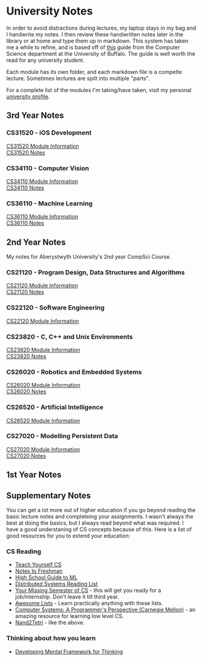 # University Notes

In order to avoid distractions during lectures, my laptop stays in my bag and I handwrite my notes. I then review these handwritten notes later in the library or at home and type them up in markdown. This system has taken me a while to refine, and is based off of [this](https://www.cse.buffalo.edu//~rapaport/howtostudy.html#takenotesinclass) guide from the Computer Science department at the University of Buffalo. The guide is well worth the read for any university student. 

Each module has its own folder, and each markdown file is a compelte lecture. Sometimes lectures are spilt into multiple "parts".

For a complete list of the modules I'm taking/have taken, visit my personal [university profile](http://users.aber.ac.uk/ela12/).

## 3rd Year Notes 

### CS31520 - iOS Development
[CS31520 Module Information](https://www.aber.ac.uk/en/modules/deptcurrent/CS31520/AB0/)  
[CS31520 Notes](/CS31520_iOS)

### CS34110 - Computer Vision
[CS34110 Module Information](https://www.aber.ac.uk/en/modules/deptcurrent/CS34110/AB0/)  
[CS34110 Notes](/CS34110_Computer_Vision)

### CS36110 - Machine Learning
[CS36110 Module Information](https://www.aber.ac.uk/en/modules/deptcurrent/CS36110/AB0/)  
[CS36110 Notes](/CS36110_Machine_Learning)


## 2nd Year Notes
My notes for Aberystwyth University's 2nd year CompSci Course.

### CS21120 - Program Design, Data Structures and Algorithms

[CS21120 Module Information](https://www.aber.ac.uk/en/modules/deptcurrent/CS21120)  
[CS21120 Notes](/CS21120)

### CS22120 - Software Engineering

[CS22120 Module Information](https://www.aber.ac.uk/en/modules/deptcurrent/CS26520/AB0/)

### CS23820 - C, C++ and Unix Environments 

[CS23820 Module Information](https://www.aber.ac.uk/en/modules/deptcurrent/CS23820)  
[CS23820 Notes](/CS23820)

### CS26020 - Robotics and Embedded Systems 

[CS26020 Module Information](https://www.aber.ac.uk/en/modules/deptcurrent/CS26020/AB0/)  
[CS26020 Notes](/CS26020)

### CS26520 - Artificial Intelligence

[CS26520 Module Information](https://www.aber.ac.uk/en/modules/deptcurrent/CS26520/AB0/)

### CS27020 - Modelling Persistent Data

[CS27020 Module Information](https://www.aber.ac.uk/en/modules/deptcurrent/CS27020/)  
[CS27020 Notes](/CS27020)

## 1st Year Notes 



## Supplementary Notes 

You can get a lot more out of higher education if you go beyond reading the basic lecture notes and completeing your assignments. I wasn't always the best at doing the basics, but I always read beyond what was required. I have a good understaning of CS concepts because of this. Here is a list of good resources for you to extend your education: 

### CS Reading 
- [Teach Yourself CS](teachyourselfcs.com)
- [Notes to Freshman](https://github.com/nushackers/notes-to-cs-freshmen-from-the-future)
- [High School Guide to ML](https://github.com/kjaisingh/high-school-guide-to-machine-learning)
- [Distributed Systems Reading List](https://dancres.github.io/Pages/)
- [Your Missing Semester of CS](https://missing.csail.mit.edu) - this will get you ready for a job/internship. Don't leave it till third year.
- [Awesome Lists](https://github.com/sindresorhus/awesome) - Learn practically anything with these lists.
- [Computer Systems: A Programmer's Perspective (Carnegie Mellon)](http://csapp.cs.cmu.edu) - an amazing resource for learning low level CS.
- [Nand2Tetri](https://www.nand2tetris.org) - like the above. 

### Thinking about how you learn
- [Developing Mental Framework for Thinking](https://fs.blog/mental-framework/)
